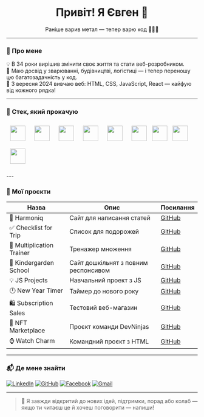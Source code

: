 <h1 align="center">Привіт! Я Євген 👋</h1>
<p align="center">Раніше варив метал — тепер варю код 👨‍💻🔥</p>

---

### 🌟 Про мене

💡 В 34 роки вирішив змінити своє життя та стати веб-розробником.  
🔧 Маю досвід у зварюванні, будівництві, логістиці — і тепер переношу цю багатозадачність у код.  
🚀 З вересня 2024 вивчаю веб: HTML, CSS, JavaScript, React — кайфую від кожного рядка!  

---

### 🔧 Стек, який прокачую

<p align="left">
  <img src="https://cdn.jsdelivr.net/gh/devicons/devicon/icons/html5/html5-original.svg" width="40" style="margin:10px;"/>
  <img src="https://cdn.jsdelivr.net/gh/devicons/devicon/icons/css3/css3-original.svg" width="40" style="margin:10px;"/>
  <img src="https://cdn.jsdelivr.net/gh/devicons/devicon/icons/javascript/javascript-original.svg" width="40" style="margin:10px;"/>
  <img src="https://cdn.jsdelivr.net/gh/devicons/devicon/icons/react/react-original.svg" width="40" style="margin:10px;"/>
  <img src="https://cdn.jsdelivr.net/gh/devicons/devicon/icons/typescript/typescript-original.svg" width="40" style="margin:10px;"/>
  <img src="https://cdn.jsdelivr.net/gh/devicons/devicon/icons/nodejs/nodejs-original.svg" width="40" style="margin:10px;"/>
  <img src="https://cdn.simpleicons.org/express/000000/FFFFFF" width="40"/>
  <img src="https://cdn.jsdelivr.net/gh/devicons/devicon/icons/mongodb/mongodb-original.svg" width="40" style="margin:10px;"/>
  <img src="https://cdn.jsdelivr.net/gh/devicons/devicon/icons/git/git-original.svg" width="40" style="margin:10px;"/>
</p>
---

### 🧩 Мої проєкти

| Назва | Опис | Посилання |
|------|------|-----------|
| 📄 Harmoniq | Сайт для написання статей  | [GitHub](https://github.com/Jaelouss/project-harmoniq-front-end) |
| ✅ Checklist for Trip | Список для подорожей | [GitHub](https://github.com/Jaelouss/checklist-for-trip) |
| 🔢 Multiplication Trainer | Тренажер множення | [GitHub](https://github.com/Jaelouss/trainer-multiplication-table) |
| 🧸 Kindergarden School | Сайт дошкільнят з повним респонсивом | [GitHub](https://github.com/Jaelouss/school-project) |
| 💡 JS Projects | Навчальний проект з JS| [GitHub](https://github.com/Jaelouss/js-project) |
| 🕛 New Year Timer | Таймер до нового року | [GitHub](https://github.com/Jaelouss/New-Year-Timer) |
| 🛍️ Subscription Sales | Тестовий веб-магазин | [GitHub](https://github.com/Jaelouss/subscription-sales) |
| 🧠 NFT Marketplace | Проєкт команди DevNinjas | [GitHub](https://github.com/Jaelouss/NFT-marketplace-DevNinjas) |
| ⌚ Watch Charm | Командний проєкт з HTML | [GitHub](https://github.com/Jaelouss/team-project-watch-charm) |

---

### 📬 Де мене знайти

[![LinkedIn](https://img.shields.io/badge/-LinkedIn-blue?style=flat-square&logo=linkedin&logoColor=white)](https://www.linkedin.com/in/eugen-alekseev/)
[![GitHub](https://img.shields.io/badge/-GitHub-181717?style=flat-square&logo=github&logoColor=white)](https://github.com/Jaelouss)
[![Facebook](https://img.shields.io/badge/-Facebook-1877F2?style=flat-square&logo=facebook&logoColor=white)](https://www.facebook.com/profile.php?id=100001152660992)
[![Gmail](https://img.shields.io/badge/-devilsbrother1@gmail.com-D14836?style=flat-square&logo=gmail&logoColor=white)](mailto:devilsbrother1@gmail.com)

---

> 🧠 Я завжди відкритий до нових ідей, підтримки, порад або колаб — якщо ти читаєш це й хочеш поговорити — напиши!
